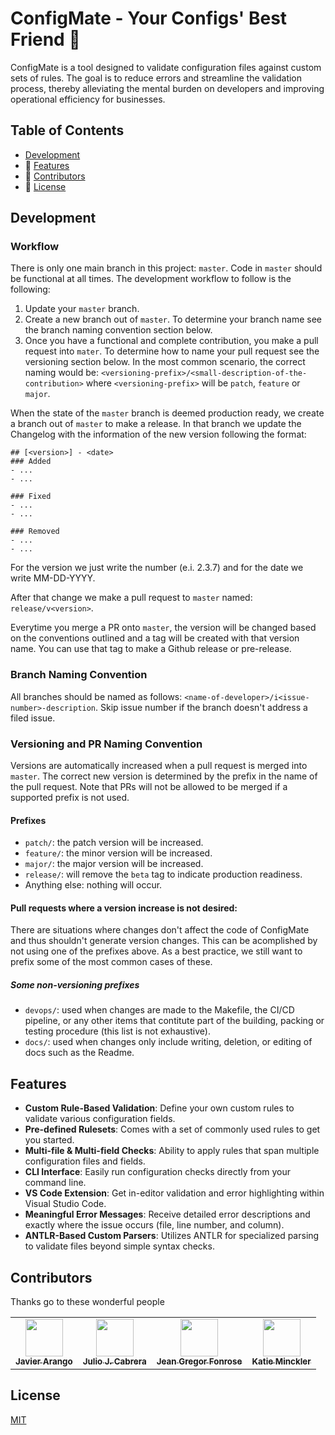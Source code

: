 # ConfigMate - Your Configs' Best Friend 🤝

ConfigMate is a tool designed to validate configuration files against custom sets of rules. The goal is to reduce errors and streamline the validation process, thereby alleviating the mental burden on developers and improving operational efficiency for businesses.


## Table of Contents

- [Development](#development)
- 🌟 [Features](#features)
- 👏 [Contributors](#contributors)
- :memo: [License](#license)

## Development

### Workflow
There is only one main branch in this project: `master`. Code in `master` should be functional at all times.
The development workflow to follow is the following:
1. Update your `master` branch.
2. Create a new branch out of `master`. To determine your branch name see the branch naming convention section below.
3. Once you have a functional and complete contribution, you make a pull request into `mater`. To determine how to name your pull request see the versioning section below. In the most common scenario, the correct naming would be: `<versioning-prefix>/<small-description-of-the-contribution>` where `<versioning-prefix>` will be `patch`, `feature` or `major`.

When the state of the `master` branch is deemed production ready, we create a branch out of `master` to make a release. In that branch we update the Changelog with the information of the new version following the format:
```
## [<version>] - <date> 
### Added
- ...
- ...

### Fixed
- ...
- ...

### Removed
- ...
- ...
```
For the version we just write the number (e.i. 2.3.7) and for the date we write MM-DD-YYYY.

After that change we make a pull request to `master` named: `release/v<version>`.

Everytime you merge a PR onto `master`, the version will be changed based on the conventions outlined and a tag will be created with that version name. You can use that tag to make a Github release or pre-release.

### Branch Naming Convention
All branches should be named as follows: `<name-of-developer>/i<issue-number>-description`. Skip issue number if the branch doesn't address a filed issue.

### Versioning and PR Naming Convention
Versions are automatically increased when a pull request is merged into `master`. The correct new version is determined by the prefix in the name of the pull request. Note that PRs will not be allowed to be merged if a supported prefix is not used.
#### Prefixes
- `patch/`: the patch version will be increased.
- `feature/`: the minor version will be increased.
- `major/`: the major version will be increased.
- `release/`: will remove the `beta` tag to indicate production readiness.
- Anything else: nothing will occur.
#### Pull requests where a version increase is not desired:
There are situations where changes don't affect the code of ConfigMate and thus shouldn't generate version changes. This can be acomplished by not using one of the prefixes above. As a best practice, we still want to prefix some of the most common cases of these.
##### Some non-versioning prefixes
- `devops/`: used when changes are made to the Makefile, the CI/CD pipeline, or any other items that contitute part of the building, packing or testing procedure (this list is not exhaustive).
- `docs/`: used when changes only include writing, deletion, or editing of docs such as the Readme.

## Features
- **Custom Rule-Based Validation**: Define your own custom rules to validate various configuration fields.
- **Pre-defined Rulesets**: Comes with a set of commonly used rules to get you started.
- **Multi-file & Multi-field Checks**: Ability to apply rules that span multiple configuration files and fields.
- **CLI Interface**: Easily run configuration checks directly from your command line.
- **VS Code Extension**: Get in-editor validation and error highlighting within Visual Studio Code.
- **Meaningful Error Messages**: Receive detailed error descriptions and exactly where the issue occurs (file, line number, and column).
- **ANTLR-Based Custom Parsers**: Utilizes ANTLR for specialized parsing to validate files beyond simple syntax checks.


## Contributors
Thanks go to these wonderful people

<table>
  <tr>
    <td align="center">
      <a href="https://github.com/javier-arango" target="_blank">
        <img src="https://avatars.githubusercontent.com/u/58098790?s=60" width="60px;"/><br />
        <sub><b>Javier Arango</b></sub>
      </a><br />
    </td>
    <td align="center">
      <a href="https://github.com/Jcabza008" target="_blank">
        <img src="https://avatars.githubusercontent.com/u/34218922?s=60" width="60px;"/><br />
        <sub><b>Julio J. Cabrera</b></sub>
      </a><br />
    </td>
    <td align="center">
      <a href="https://github.com/jeangregorfonrose" target="_blank">
        <img src="https://avatars.githubusercontent.com/u/21975726?s=60" width="60px;"/><br />
        <sub><b>Jean Gregor Fonrose</b></sub>
      </a><br />
    </td>
    <td align="center">
      <a href="https://github.com/ktminks" target="_blank">
        <img src="https://avatars.githubusercontent.com/u/19628386?s=60" width="60px;"/><br />
        <sub><b>Katie Minckler</b></sub>
      </a><br />
    </td>
  </tr>
</table>


## License
[MIT](https://github.com/ConfigMate/configmate/blob/master/LICENSE)

